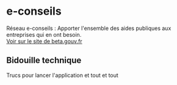 # e-conseils

Réseau e-conseils : Apporter l'ensemble des aides publiques aux entreprises qui en ont besoin.<br />
[Voir sur le site de beta.gouv.fr](https://beta.gouv.fr/startup/e-conseils.html)

## Bidouille technique

Trucs pour lancer l'application et tout et tout 